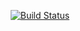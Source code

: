 <div align="center">

[![Build Status](https://img.shields.io/travis/scirop/codetrip/master.svg?label=Integration%20Test)](https://travis-ci.org/scirop/codetrip)

</div>
